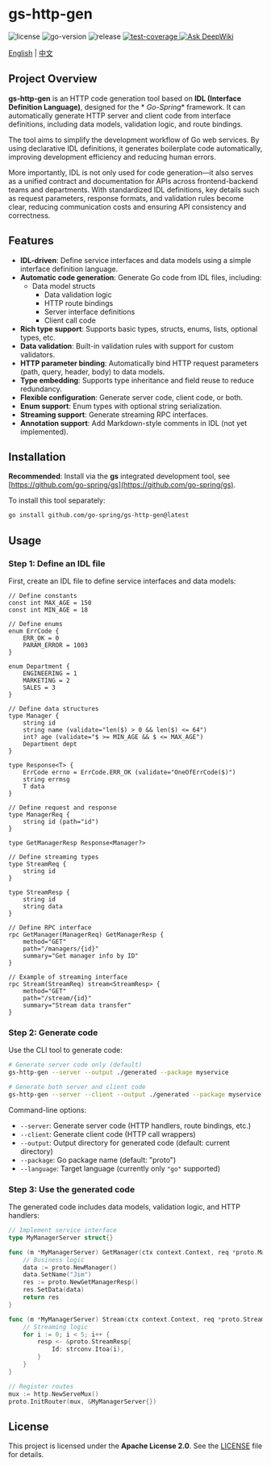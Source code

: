 # gs-http-gen

<div>
   <img src="https://img.shields.io/github/license/go-spring/gs-http-gen" alt="license"/>
   <img src="https://img.shields.io/github/go-mod/go-version/go-spring/gs-http-gen" alt="go-version"/>
   <img src="https://img.shields.io/github/v/release/go-spring/gs-http-gen?include_prereleases" alt="release"/>
   <a href="https://codecov.io/gh/go-spring/gs-http-gen" > 
      <img src="https://codecov.io/gh/go-spring/gs-http-gen/graph/badge.svg?token=SX7CV1T0O8" alt="test-coverage"/>
   </a>
   <a href="https://deepwiki.com/go-spring/gs-http-gen"><img src="https://deepwiki.com/badge.svg" alt="Ask DeepWiki"></a>
</div>

[English](README.md) | [中文](README_CN.md)

## Project Overview

**gs-http-gen** is an HTTP code generation tool based on **IDL (Interface Definition Language)**, designed for the *
*Go-Spring** framework. It can automatically generate HTTP server and client code from interface definitions, including
data models, validation logic, and route bindings.

The tool aims to simplify the development workflow of Go web services. By using declarative IDL definitions, it
generates boilerplate code automatically, improving development efficiency and reducing human errors.

More importantly, IDL is not only used for code generation—it also serves as a unified contract and documentation for
APIs across frontend-backend teams and departments. With standardized IDL definitions, key details such as request
parameters, response formats, and validation rules become clear, reducing communication costs and ensuring API
consistency and correctness.

## Features

- **IDL-driven**: Define service interfaces and data models using a simple interface definition language.
- **Automatic code generation**: Generate Go code from IDL files, including:
  - Data model structs
    - Data validation logic
    - HTTP route bindings
    - Server interface definitions
    - Client call code
- **Rich type support**: Supports basic types, structs, enums, lists, optional types, etc.
- **Data validation**: Built-in validation rules with support for custom validators.
- **HTTP parameter binding**: Automatically bind HTTP request parameters (path, query, header, body) to data models.
- **Type embedding**: Supports type inheritance and field reuse to reduce redundancy.
- **Flexible configuration**: Generate server code, client code, or both.
- **Enum support**: Enum types with optional string serialization.
- **Streaming support**: Generate streaming RPC interfaces.
- **Annotation support**: Add Markdown-style comments in IDL (not yet implemented).

## Installation

**Recommended**: Install via the **gs** integrated development tool,
see [https://github.com/go-spring/gs](https://github.com/go-spring/gs).

To install this tool separately:

```bash
go install github.com/go-spring/gs-http-gen@latest
```

## Usage

### Step 1: Define an IDL file

First, create an IDL file to define service interfaces and data models:

```idl
// Define constants
const int MAX_AGE = 150
const int MIN_AGE = 18

// Define enums
enum ErrCode {
    ERR_OK = 0
    PARAM_ERROR = 1003
}

enum Department {
    ENGINEERING = 1
    MARKETING = 2
    SALES = 3
}

// Define data structures
type Manager {
    string id
    string name (validate="len($) > 0 && len($) <= 64")
    int? age (validate="$ >= MIN_AGE && $ <= MAX_AGE")
    Department dept
}

type Response<T> {
    ErrCode errno = ErrCode.ERR_OK (validate="OneOfErrCode($)")
    string errmsg
    T data
}

// Define request and response
type ManagerReq {
    string id (path="id")
}

type GetManagerResp Response<Manager?>

// Define streaming types
type StreamReq {
    string id
}

type StreamResp {
    string id
    string data
}

// Define RPC interface
rpc GetManager(ManagerReq) GetManagerResp {
    method="GET"
    path="/managers/{id}"
    summary="Get manager info by ID"
}

// Example of streaming interface
rpc Stream(StreamReq) stream<StreamResp> {
    method="GET"
    path="/stream/{id}"
    summary="Stream data transfer"
}
```

### Step 2: Generate code

Use the CLI tool to generate code:

```bash
# Generate server code only (default)
gs-http-gen --server --output ./generated --package myservice

# Generate both server and client code
gs-http-gen --server --client --output ./generated --package myservice
```

Command-line options:

* `--server`: Generate server code (HTTP handlers, route bindings, etc.)
* `--client`: Generate client code (HTTP call wrappers)
* `--output`: Output directory for generated code (default: current directory)
* `--package`: Go package name (default: "proto")
* `--language`: Target language (currently only `"go"` supported)

### Step 3: Use the generated code

The generated code includes data models, validation logic, and HTTP handlers:

```go
// Implement service interface
type MyManagerServer struct{}

func (m *MyManagerServer) GetManager(ctx context.Context, req *proto.ManagerReq) *proto.GetManagerResp {
    // Business logic
    data := proto.NewManager()
    data.SetName("Jim")
    res := proto.NewGetManagerResp()
    res.SetData(data)
    return res
}

func (m *MyManagerServer) Stream(ctx context.Context, req *proto.StreamReq, resp chan<- *proto.StreamResp) {
    // Streaming logic
    for i := 0; i < 5; i++ {
        resp <- &proto.StreamResp{
            Id: strconv.Itoa(i),
        }
    }
}

// Register routes
mux := http.NewServeMux()
proto.InitRouter(mux, &MyManagerServer{})
```

## License

This project is licensed under the **Apache License 2.0**. See the [LICENSE](LICENSE) file for details.